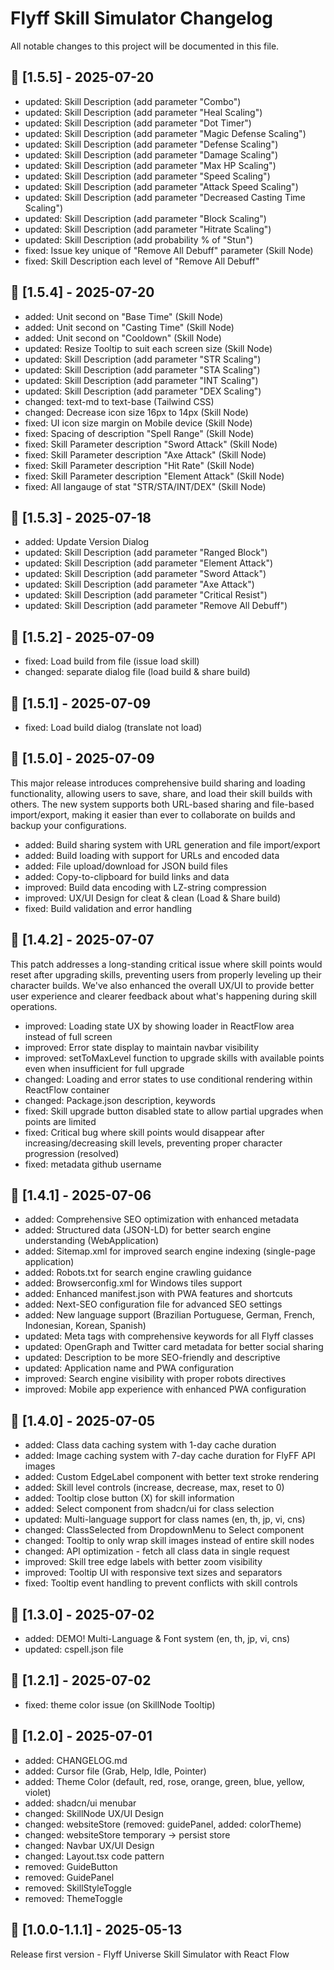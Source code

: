 # Flyff Skill Simulator Changelog

All notable changes to this project will be documented in this file.

## 📍 [1.5.5] - 2025-07-20

- updated: Skill Description (add parameter "Combo")
- updated: Skill Description (add parameter "Heal Scaling")
- updated: Skill Description (add parameter "Dot Timer")
- updated: Skill Description (add parameter "Magic Defense Scaling")
- updated: Skill Description (add parameter "Defense Scaling")
- updated: Skill Description (add parameter "Damage Scaling")
- updated: Skill Description (add parameter "Max HP Scaling")
- updated: Skill Description (add parameter "Speed Scaling")
- updated: Skill Description (add parameter "Attack Speed Scaling")
- updated: Skill Description (add parameter "Decreased Casting Time Scaling")
- updated: Skill Description (add parameter "Block Scaling")
- updated: Skill Description (add parameter "Hitrate Scaling")
- updated: Skill Description (add probability % of "Stun")
- fixed: Issue key unique of "Remove All Debuff" parameter (Skill Node)
- fixed: Skill Description each level of "Remove All Debuff"

## 📍 [1.5.4] - 2025-07-20

- added: Unit second on "Base Time" (Skill Node)
- added: Unit second on "Casting Time" (Skill Node)
- added: Unit second on "Cooldown" (Skill Node)
- updated: Resize Tooltip to suit each screen size (Skill Node)
- updated: Skill Description (add parameter "STR Scaling")
- updated: Skill Description (add parameter "STA Scaling")
- updated: Skill Description (add parameter "INT Scaling")
- updated: Skill Description (add parameter "DEX Scaling")
- changed: text-md to text-base (Tailwind CSS)
- changed: Decrease icon size 16px to 14px (Skill Node)
- fixed: UI icon size margin on Mobile device (Skill Node)
- fixed: Spacing of description "Spell Range" (Skill Node)
- fixed: Skill Parameter description "Sword Attack" (Skill Node)
- fixed: Skill Parameter description "Axe Attack" (Skill Node)
- fixed: Skill Parameter description "Hit Rate" (Skill Node)
- fixed: Skill Parameter description "Element Attack" (Skill Node)
- fixed: All langauge of stat "STR/STA/INT/DEX" (Skill Node)

## 📍 [1.5.3] - 2025-07-18

- added: Update Version Dialog
- updated: Skill Description (add parameter "Ranged Block")
- updated: Skill Description (add parameter "Element Attack")
- updated: Skill Description (add parameter "Sword Attack")
- updated: Skill Description (add parameter "Axe Attack")
- updated: Skill Description (add parameter "Critical Resist")
- updated: Skill Description (add parameter "Remove All Debuff")

## 📍 [1.5.2] - 2025-07-09

- fixed: Load build from file (issue load skill)
- changed: separate dialog file (load build & share build)

## 📍 [1.5.1] - 2025-07-09

- fixed: Load build dialog (translate not load)

## 📍 [1.5.0] - 2025-07-09

This major release introduces comprehensive build sharing and loading functionality, allowing users to save, share, and load their skill
builds with others. The new system supports both URL-based sharing and file-based import/export, making it easier than ever to collaborate on
builds and backup your configurations.

- added: Build sharing system with URL generation and file import/export
- added: Build loading with support for URLs and encoded data
- added: File upload/download for JSON build files
- added: Copy-to-clipboard for build links and data
- improved: Build data encoding with LZ-string compression
- improved: UX/UI Design for cleat & clean (Load & Share build)
- fixed: Build validation and error handling

## 📍 [1.4.2] - 2025-07-07

This patch addresses a long-standing critical issue where skill points would reset after upgrading skills, preventing users from properly leveling up their character builds. We've also enhanced the overall UX/UI to provide better user experience and clearer feedback about what's happening during skill operations.

- improved: Loading state UX by showing loader in ReactFlow area instead of full screen
- improved: Error state display to maintain navbar visibility
- improved: setToMaxLevel function to upgrade skills with available points even when insufficient for full upgrade
- changed: Loading and error states to use conditional rendering within ReactFlow container
- changed: Package.json description, keywords
- fixed: Skill upgrade button disabled state to allow partial upgrades when points are limited
- fixed: Critical bug where skill points would disappear after increasing/decreasing skill levels, preventing proper character progression (resolved)
- fixed: metadata github username

## 📍 [1.4.1] - 2025-07-06

- added: Comprehensive SEO optimization with enhanced metadata
- added: Structured data (JSON-LD) for better search engine understanding (WebApplication)
- added: Sitemap.xml for improved search engine indexing (single-page application)
- added: Robots.txt for search engine crawling guidance
- added: Browserconfig.xml for Windows tiles support
- added: Enhanced manifest.json with PWA features and shortcuts
- added: Next-SEO configuration file for advanced SEO settings
- added: New language support (Brazilian Portuguese, German, French, Indonesian, Korean, Spanish)
- updated: Meta tags with comprehensive keywords for all Flyff classes
- updated: OpenGraph and Twitter card metadata for better social sharing
- updated: Description to be more SEO-friendly and descriptive
- updated: Application name and PWA configuration
- improved: Search engine visibility with proper robots directives
- improved: Mobile app experience with enhanced PWA configuration

## 📍 [1.4.0] - 2025-07-05

- added: Class data caching system with 1-day cache duration
- added: Image caching system with 7-day cache duration for FlyFF API images
- added: Custom EdgeLabel component with better text stroke rendering
- added: Skill level controls (increase, decrease, max, reset to 0)
- added: Tooltip close button (X) for skill information
- added: Select component from shadcn/ui for class selection
- updated: Multi-language support for class names (en, th, jp, vi, cns)
- changed: ClassSelected from DropdownMenu to Select component
- changed: Tooltip to only wrap skill images instead of entire skill nodes
- changed: API optimization - fetch all class data in single request
- improved: Skill tree edge labels with better zoom visibility
- improved: Tooltip UI with responsive text sizes and separators
- fixed: Tooltip event handling to prevent conflicts with skill controls

## 📍 [1.3.0] - 2025-07-02

- added: DEMO! Multi-Language & Font system (en, th, jp, vi, cns)
- updated: cspell.json file

## 📍 [1.2.1] - 2025-07-02

- fixed: theme color issue (on SkillNode Tooltip)

## 📍 [1.2.0] - 2025-07-01

- added: CHANGELOG.md
- added: Cursor file (Grab, Help, Idle, Pointer)
- added: Theme Color (default, red, rose, orange, green, blue, yellow, violet)
- added: shadcn/ui menubar
- changed: SkillNode UX/UI Design
- changed: websiteStore (removed: guidePanel, added: colorTheme)
- changed: websiteStore temporary -> persist store
- changed: Navbar UX/UI Design
- changed: Layout.tsx code pattern
- removed: GuideButton
- removed: GuidePanel
- removed: SkillStyleToggle
- removed: ThemeToggle

## 📍 [1.0.0-1.1.1] - 2025-05-13

Release first version - Flyff Universe Skill Simulator with React Flow
